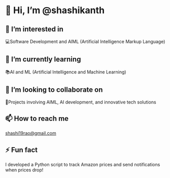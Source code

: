 <!DOCTYPE html>
<html lang="en">
<head>
    <meta charset="UTF-8">
    <meta name="viewport" content="width=device-width, initial-scale=1.0">
   
</head>
<body>
    <div class="container">
        <h1>👋 Hi, I’m @shashikanth</h1>
        <div class="section">
            <h2>👀 I’m interested in</h2>
            <p><span class="tech-icon">💻</span>Software Development and AIML (Artificial Intelligence Markup Language)</p>
        </div>
        <div class="section">
            <h2>🌱 I’m currently learning</h2>
           <p><span class="tech-icon">📚</span>AI and ML (Artificial Intelligence and Machine Learning)</p>
        </div>
        <div class="section">
            <h2>💞️ I’m looking to collaborate on</h2>
            <p><span class="tech-icon">🤝</span>Projects involving AIML, AI development, and innovative tech solutions</p>
        </div>
        <div class="section contact">
            <h2>📫 How to reach me</h2>
            <p><a href="mailto:shashi19rao@gmail.com">shashi19rao@gmail.com</a></p>
        </div>
        <div class="section fun-fact">
            <h2>⚡ Fun fact</h2>
            <p>I developed a Python script to track Amazon prices and send notifications when prices drop!</p>
        </div>
    </div>
</body>
</html>

